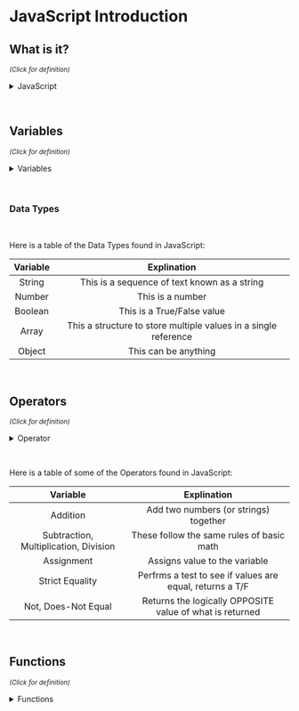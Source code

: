 # JavaScript Introduction

## What is it?

<sup>*(Click for definition)*</sup>

<details>
<summary>JavaScript</summary>
<p> 

A scripting language, lightweight and interpreted, very well-known as the language for web pages. JavaScript and Java are DIFFERENT languages.

</p>
</details>

&nbsp;

## Variables

<sup>*(Click for definition)*</sup>

<details>
<summary>Variables</summary>
<p> 

Containers that store the values, you can name a variable anything (some resrictions apply). Variables are also case sensitive.

</p>
</details>

&nbsp;

### Data Types

&nbsp;

Here is a table of the Data Types found in JavaScript:

|    Variable      |                        Explination                              |
|      :---:       |                         :---:                                   |
| String           | This is a sequence of text known as a string                    |
| Number           | This is a number                                                |
| Boolean          | This is a True/False value                                      |
| Array            | This a structure to store multiple values in a single reference |
| Object           | This can be anything                                            |

&nbsp;

## Operators

<sup>*(Click for definition)*</sup>

<details>
<summary>Operator</summary>
<p> 

A mathematical symbol that produces a result based on two values also known as variables.

</p>
</details>

&nbsp;

Here is a table of some of the Operators found in JavaScript:

|    Variable                            |               Explination                                |
|      :---:                             |                  :---:                                   |
| Addition                               | Add two numbers (or strings) together                    |
| Subtraction, Multiplication, Division  | These follow the same rules of basic math                |
| Assignment                             | Assigns value to the variable                            |
| Strict Equality                        | Perfrms a test to see if values are equal, returns a T/F |
| Not, Does-Not Equal                    | Returns the logically OPPOSITE value of what is returned |

&nbsp;

## Functions

<sup>*(Click for definition)*</sup>

<details>
<summary>Functions</summary>
<p> 

Defines a body of code that will execute when you call for the function in the code. This helps with reducing redundant code.

</p>
</details>

